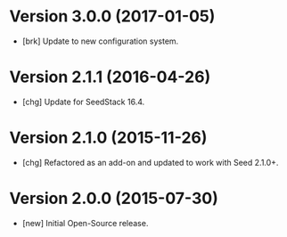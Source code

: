 # Version 3.0.0 (2017-01-05)

* [brk] Update to new configuration system.

# Version 2.1.1 (2016-04-26)

* [chg] Update for SeedStack 16.4.

# Version 2.1.0 (2015-11-26)

* [chg] Refactored as an add-on and updated to work with Seed 2.1.0+.

# Version 2.0.0 (2015-07-30)

* [new] Initial Open-Source release.
